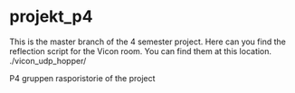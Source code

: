 # projekt\_p4
 This is the master branch of the 4 semester project.
 Here can you find the reflection script for the Vicon room.
 You can find them at this location. ./vicon\_udp\_hopper/

 P4 gruppen rasporistorie of the project  
